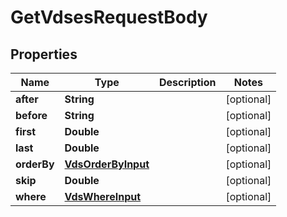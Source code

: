 

# GetVdsesRequestBody


## Properties

Name | Type | Description | Notes
------------ | ------------- | ------------- | -------------
**after** | **String** |  |  [optional]
**before** | **String** |  |  [optional]
**first** | **Double** |  |  [optional]
**last** | **Double** |  |  [optional]
**orderBy** | [**VdsOrderByInput**](VdsOrderByInput.md) |  |  [optional]
**skip** | **Double** |  |  [optional]
**where** | [**VdsWhereInput**](VdsWhereInput.md) |  |  [optional]




